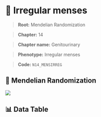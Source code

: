 # 🧪 Irregular menses

> **Root:** Mendelian Randomization

> **Chapter:** 14  

> **Chapter name:** Genitourinary

> **Phenotype:** Irregular menses  

> **Code:** `N14_MENSIRREG`

## 🧬 Mendelian Randomization  

<img src="/MR/Figures/Forward/N14_MENSIRREG.png"/>

## 📊 Data Table

<CsvTableMRF src="/MR/Data/Forward/N14_MENSIRREG.csv"/>
